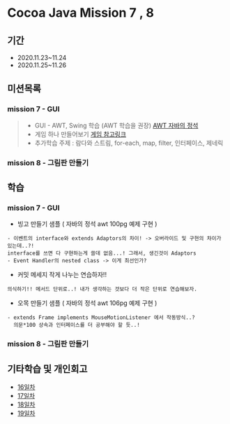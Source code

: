 # Cocoa Java Mission 7 , 8

## 기간
- 2020.11.23~11.24
- 2020.11.25~11.26

## 미션목록

### mission 7 - GUI

> - GUI - AWT, Swing 학습 (AWT 학습을 권장)   [AWT 자바의 정석](https://codechobo.tistory.com/6)
> - 게임 하나 만들어보기 [게임 참고링크](https://codegym.cc/projects/games)
> - 추가학습 주제 : 람다와 스트림, for-each, map, filter, 인터페이스, 제네릭


### mission 8 - 그림판 만들기


## 학습

### mission 7 - GUI

- 빙고 만들기 샘플 ( 자바의 정석 awt 100pg 예제 구현 )
```
- 이벤트의 interface와 extends Adaptors의 차이! -> 오버라이드 및 구현의 차이가 있는데..?! 
interface를 쓰면 다 구현하는게 쓸데 없음...! 그래서, 생긴것이 Adaptors
- Event Handler의 nested class -> 이게 최선인가?
```
- 커밋 메세지 작게 나누는 연습하자!! 
```
의식하기!! 메서드 단위로..! 내가 생각하는 것보다 더 작은 단위로 연습해보자.
```
- 오목 만들기 샘플 ( 자바의 정석 awt 106pg 예제 구현 )
```
- extends Frame implements MouseMotionListener 에서 작동방식..? 
  의문*100 상속과 인터페이스를 더 공부해야 할 듯..!
```

### mission 8 - 그림판 만들기


## 기타학습 및 개인회고
- [16일차](https://www.notion.so/16-GUI-c89a7ddfc4ad4abebf442ef3452070b7)
- [17일차]()
- [18일차]()
- [19일차]()